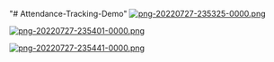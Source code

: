"# Attendance-Tracking-Demo" 
[![png-20220727-235325-0000.png](https://i.postimg.cc/xdNH4JCm/png-20220727-235325-0000.png)](https://postimg.cc/KKFRKYtc)

[![png-20220727-235401-0000.png](https://i.postimg.cc/fTFRgH0H/png-20220727-235401-0000.png)](https://postimg.cc/TpVxKJ0m)

[![png-20220727-235441-0000.png](https://i.postimg.cc/s2CD3vm7/png-20220727-235441-0000.png)](https://postimg.cc/3k9HBrPx)
